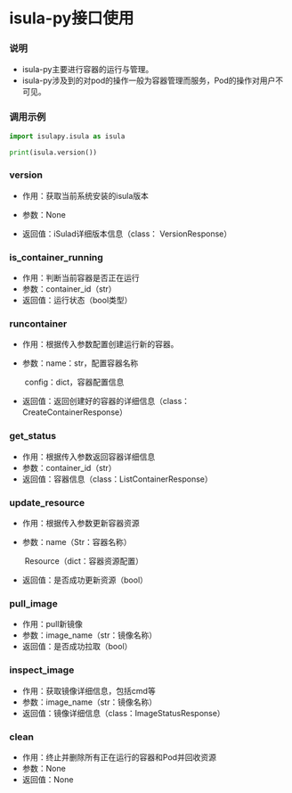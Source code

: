 # isula-py接口使用

### 说明

* isula-py主要进行容器的运行与管理。
* isula-py涉及到的对pod的操作一般为容器管理而服务，Pod的操作对用户不可见。

### 调用示例

```python
import isulapy.isula as isula

print(isula.version())
```

###  version

* 作用：获取当前系统安装的isula版本

* 参数：None
* 返回值：iSulad详细版本信息（class： VersionResponse）

### is_container_running

* 作用：判断当前容器是否正在运行
* 参数：container_id（str）
* 返回值：运行状态（bool类型）

### runcontainer

+ 作用：根据传入参数配置创建运行新的容器。

+ 参数：name：str，配置容器名称

  ​			config：dict，容器配置信息

+ 返回值：返回创建好的容器的详细信息（class：CreateContainerResponse）

### get_status 

* 作用：根据传入参数返回容器详细信息
* 参数：container_id（str）
* 返回值：容器信息（class：ListContainerResponse）

### update_resource

* 作用：根据传入参数更新容器资源

* 参数：name（Str：容器名称）

  ​            Resource（dict：容器资源配置）

* 返回值：是否成功更新资源（bool）

### pull_image 

* 作用：pull新镜像
* 参数：image_name（str：镜像名称）
* 返回值：是否成功拉取（bool）

### inspect_image

* 作用：获取镜像详细信息，包括cmd等
* 参数：image_name（str：镜像名称）
* 返回值：镜像详细信息（class：ImageStatusResponse）

### clean

* 作用：终止并删除所有正在运行的容器和Pod并回收资源
* 参数：None
* 返回值：None

